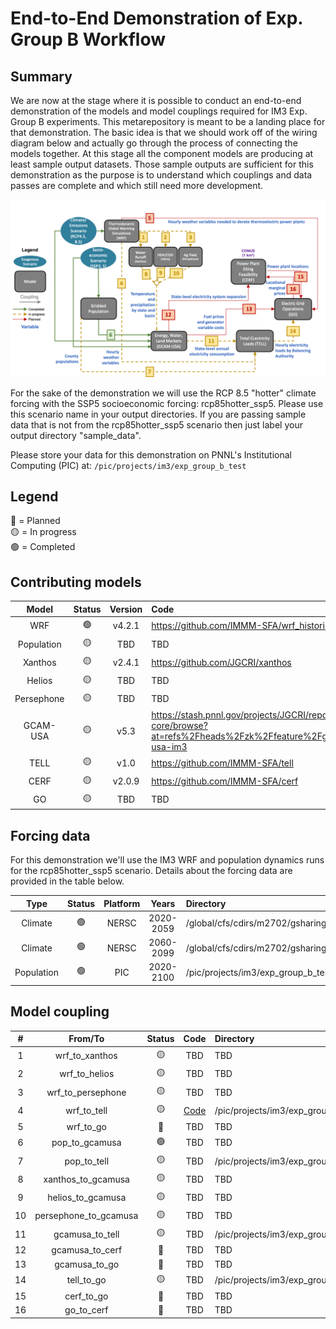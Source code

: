 # End-to-End Demonstration of Exp. Group B Workflow

## Summary
We are now at the stage where it is possible to conduct an end-to-end demonstration of the models and model couplings 
required for IM3 Exp. Group B experiments. This metarepository is meant to be a landing place for that
demonstration. The basic idea is that we should work off of the wiring diagram below and actually go through
the process of connecting the models together. At this stage all the component models are producing at least sample 
output datasets. Those sample outputs are sufficient for this demonstration as the purpose is to understand which 
couplings and data passes are complete and which still need more development.

<p align="center">
  <img src="experiment_diagram/experiment-B-N6_interconnect.png" />
</p>

For the sake of the demonstration we will use the RCP 8.5 "hotter" climate forcing with the SSP5 socioeconomic
forcing: rcp85hotter_ssp5. Please use this scenario name in your output directories. If you are passing sample data 
that is not from the rcp85hotter_ssp5 scenario then just label your output directory "sample_data".

Please store your data for this demonstration on PNNL's Institutional Computing (PIC) at: `/pic/projects/im3/exp_group_b_test`

## Legend
🔴 = Planned  
🟡 = In progress  
🟢 = Completed  

## Contributing models
| Model | Status | Version | Code |
|:-:|:-:|:-:|:--|
| WRF | 🟢 | v4.2.1 | https://github.com/IMMM-SFA/wrf_historical |
| Population | 🟡 | TBD | TBD |
| Xanthos | 🟡 | v2.4.1 | https://github.com/JGCRI/xanthos |
| Helios | 🟡 | TBD | TBD |
| Persephone | 🟡 | TBD | TBD |
| GCAM-USA | 🟡 | v5.3 | https://stash.pnnl.gov/projects/JGCRI/repos/gcam-core/browse?at=refs%2Fheads%2Fzk%2Ffeature%2Fgcam-usa-im3 |
| TELL | 🟡 | v1.0 | https://github.com/IMMM-SFA/tell |
| CERF | 🟡 | v2.0.9 | https://github.com/IMMM-SFA/cerf |
| GO | 🟡 | TBD | TBD |

## Forcing data
For this demonstration we'll use the IM3 WRF and population dynamics runs for the rcp85hotter_ssp5 scenario. Details 
about the forcing data are provided in the table below.

| Type | Status | Platform | Years | Directory | Documentation |
|:-:|:-:|:-:|:-:|:--|:--|
| Climate | 🟢 | NERSC | 2020-2059 | /global/cfs/cdirs/m2702/gsharing/CONUS_TGW_WRF_SSP585_HOT_NEAR | [Documentation](https://immm-sfa.atlassian.net/wiki/spaces/IP/pages/1979809807/Accessing+Historical+and+Future+IM3+Climate+Forcing) |
| Climate | 🟢 | NERSC | 2060-2099 | /global/cfs/cdirs/m2702/gsharing/CONUS_TGW_WRF_SSP585_HOT_FAR | [Documentation](https://immm-sfa.atlassian.net/wiki/spaces/IP/pages/1979809807/Accessing+Historical+and+Future+IM3+Climate+Forcing) |
| Population | 🟢 | PIC | 2020-2100 | /pic/projects/im3/exp_group_b_test/forcing_data/population | TBD |

## Model coupling
| # | From/To | Status | Code | Directory | Documentation |
|:-:|:-:|:-:|:-:|:--|:-:|
| 1  | wrf_to_xanthos | 🟡 | TBD | TBD | [Documentation](https://immm-sfa.github.io/khan-etal_2022_im3gcamusa/) |
| 2  | wrf_to_helios | 🟡 | TBD | TBD | [Documentation](https://immm-sfa.github.io/khan-etal_2022_im3gcamusa/) |
| 3  | wrf_to_persephone | 🟡 | TBD | TBD | [Documentation](https://immm-sfa.github.io/khan-etal_2022_im3gcamusa/) |
| 4  | wrf_to_tell | 🟡 | [Code](https://github.com/IMMM-SFA/im3components/tree/main/im3components/wrf_to_tell) | /pic/projects/im3/exp_group_b_test/output_data/wrf_to_tell | TBD |
| 5  | wrf_to_go | 🔴 | TBD | TBD | TBD |
| 6  | pop_to_gcamusa | 🟢 | TBD | TBD | TBD |
| 7  | pop_to_tell | 🟡 | TBD | /pic/projects/im3/exp_group_b_test/forcing_data/population | TBD |
| 8  | xanthos_to_gcamusa | 🟡 | TBD | TBD | TBD |
| 9  | helios_to_gcamusa | 🟡 | TBD | TBD | TBD |
| 10 | persephone_to_gcamusa | 🟡 | TBD | TBD | TBD |
| 11 | gcamusa_to_tell | 🟡 | TBD | /pic/projects/im3/exp_group_b_test/output_data/gcamusa/sample_output | TBD |
| 12 | gcamusa_to_cerf | 🔴 | TBD | TBD | TBD |
| 13 | gcamusa_to_go | 🔴 | TBD | TBD | TBD |
| 14 | tell_to_go | 🟡 | TBD | /pic/projects/im3/exp_group_b_test/output_data/tell/sample_output | TBD |
| 15 | cerf_to_go | 🔴 | TBD | TBD | TBD |
| 16 | go_to_cerf | 🔴 | TBD | TBD | TBD |
